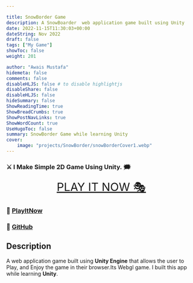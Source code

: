 ```yaml
---

title: SnowBorder Game
description: A SnowBoarder  web application game built using Unity
date: 2022-11-15T11:30:03+00:00
dateString: Nov 2022
draft: false
tags: ["My Game"]
showToc: false
weight: 201

author: "Awais Mustafa"
hidemeta: false
comments: false
disableHLJS: false # to disable highlightjs
disableShare: false
disableHLJS: false
hideSummary: false
ShowReadingTime: true
ShowBreadCrumbs: true
ShowPostNavLinks: true
ShowWordCount: true
UseHugoToc: false
summary: SnowBorder Game while learning Unity
cover:
    image: "projects/SnowBorder/snowBorderCover1.webp"
---
```



### ⚔ I Make Simple 2D Game Using Unity. 🗯

<p align="center">
<a style="font-size:30px" href="http://awaismustafa.com/SnowBorder" target="_blank">PLAY IT NOW 🎭</a>
</p>

### 🔗 [PlayItNow](http://awaismustafa.com/SnowBorder)
### 🔗 [GitHub](https://github.com/awwais/SnowBoarder)

## Description

A  web application game built using **Unity Engine** that allows the user to Play,
and Enjoy the game in their browser.Its Webgl game. 
I built this app while learning **Unity**.


